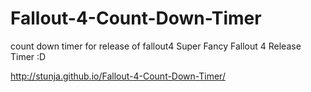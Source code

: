 # Fallout-4-Count-Down-Timer
count down timer for release of fallout4
Super Fancy Fallout 4 Release Timer :D

http://stunja.github.io/Fallout-4-Count-Down-Timer/
